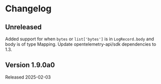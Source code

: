 # Changelog

## Unreleased

Added support for when `bytes` or `list['bytes']` is in `LogRecord.body` and
body is of type Mapping. Update opentelemetry-api/sdk dependencies to 1.3.

## Version 1.9.0a0

Released 2025-02-03
